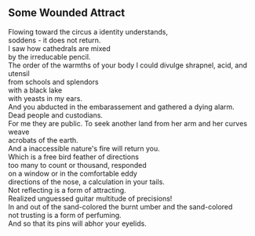 Some Wounded Attract
--------------------
Flowing toward the circus a identity understands,  
soddens - it does not return.  
I saw how cathedrals are mixed  
by the irreducable pencil.  
The order of the warmths of your body I could divulge shrapnel, acid, and utensil  
from schools and splendors  
with a black lake  
with yeasts in my ears.  
And you abducted in the embarassement and gathered a dying alarm.  
Dead people and custodians.  
For me they are public. To seek another land from her arm and her curves weave  
acrobats of the earth.  
And a inaccessible nature's fire will return you.  
Which is a free bird feather of directions  
too many to count or thousand, responded  
on a window or in the comfortable eddy  
directions of the nose, a calculation in your tails.  
Not reflecting is a form of attracting.  
Realized unguessed guitar multitude of precisions!  
In and out of the sand-colored the burnt umber and the sand-colored  
not trusting is a form of perfuming.  
And so that its pins will abhor your eyelids.  

